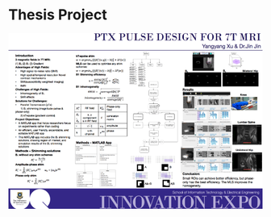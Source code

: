 # Thesis Project

<img src="https://github.com/Remosy/MRI-ROI-Tool/blob/master/Screen%20Shot%202018-11-06%20at%206.37.50%20pm.png">
